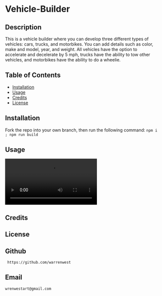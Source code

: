 # Vehicle-Builder

## Description
This is a vehicle builder where you can develop three different types of vehicles: cars, trucks, and motorbikes. You can add details such as color, make and model, year, and weight.
All vehicles have the option to accelerate and decelerate by 5 mph, trucks have the ability to tow other vehicles, and motorbikes have the ability to do a wheelie.

## Table of Contents
  * [Installation](#installation)
  * [Usage](#usage)
  * [Credits](#credits)
  * [License](#license)

## Installation
Fork the repo into your own branch, then run the following command: `npm i ; npm run build`

## Usage
  !["Video of the instructions to run the Vehicle Builder"](./assets/Challenge%206%20Vehicle%20Builder.mp4)
## Credits
  
## License 
  
## Github
     https://github.com/warrenwest
## Email 
    wrenwestart@gmail.com